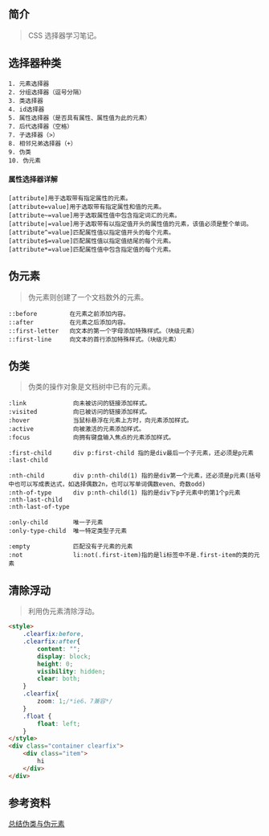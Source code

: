 ## 简介

> CSS 选择器学习笔记。

## 选择器种类

```text
1. 元素选择器
2. 分组选择器（逗号分隔）  
3. 类选择器
4. id选择器
5. 属性选择器（是否具有属性、属性值为此的元素）
7. 后代选择器（空格）
7. 子选择器（>）  
8. 相邻兄弟选择器（+）
9. 伪类
10. 伪元素
```

#### 属性选择器详解

```text
[attribute]用于选取带有指定属性的元素。
[attribute=value]用于选取带有指定属性和值的元素。
[attribute~=value]用于选取属性值中包含指定词汇的元素。
[attribute|=value]用于选取带有以指定值开头的属性值的元素，该值必须是整个单词。
[attribute^=value]匹配属性值以指定值开头的每个元素。
[attribute$=value]匹配属性值以指定值结尾的每个元素。
[attribute*=value]匹配属性值中包含指定值的每个元素。
```

## 伪元素

> 伪元素则创建了一个文档数外的元素。

```text
::before         在元素之前添加内容。
::after          在元素之后添加内容。
::first-letter   向文本的第一个字母添加特殊样式。（块级元素）
::first-line     向文本的首行添加特殊样式。（块级元素）
```

## 伪类

> 伪类的操作对象是文档树中已有的元素。

```text
:link             向未被访问的链接添加样式。
:visited          向已被访问的链接添加样式。
:hover            当鼠标悬浮在元素上方时，向元素添加样式。
:active           向被激活的元素添加样式。
:focus            向拥有键盘输入焦点的元素添加样式。

:first-child      div p:first-child 指的是div最后一个子元素，还必须是p元素
:last-child

:nth-child        div p:nth-child(1) 指的是div第一个元素，还必须是p元素(括号中也可以写成表达式，如选择偶数2n，也可以写单词偶数even、奇数odd)
:nth-of-type      div p:nth-child(1) 指的是div下p子元素中的第1个p元素
:nth-last-child
:nth-last-of-type

:only-child       唯一子元素
:only-type-child  唯一特定类型子元素

:empty            匹配没有子元素的元素
:not              li:not(.first-item)指的是li标签中不是.first-item的类的元素
```

## 清除浮动

> 利用伪元素清除浮动。

```html
<style>
    .clearfix:before,
    .clearfix:after{
        content: "";
        display: block;
        height: 0;
        visibility: hidden;
        clear: both; 
    }
    .clearfix{
        zoom: 1;/*ie6、7兼容*/
    }
    .float {
        float: left;
    }
</style>
<div class="container clearfix">
    <div class="item">
        hi
    </div>
</div>
```

## 参考资料

[总结伪类与伪元素](http://www.alloyteam.com/2016/05/summary-of-pseudo-classes-and-pseudo-elements/)
